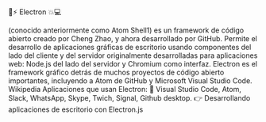 💨⚡ Electron 💥💻

(conocido anteriormente como Atom Shell1​) es un framework de código abierto creado por Cheng Zhao, y ahora desarrollado por GitHub. Permite el desarrollo de aplicaciones gráficas de escritorio usando componentes del lado del cliente y del servidor originalmente desarrolladas para aplicaciones web: Node.js del lado del servidor y Chromium como interfaz. Electron es el framework gráfico detrás de muchos proyectos de código abierto importantes, incluyendo a Atom de GitHub​ y Microsoft Visual Studio Code. Wikipedia Aplicaciones que usan Electron: 💪 Visual Studio Code, Atom, Slack, WhatsApp, Skype, Twich, Signal, Github desktop. 👉 Desarrollando aplicaciones de escritorio con Electron.js
